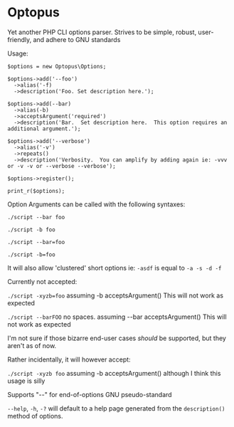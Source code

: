 Optopus
=======

Yet another PHP CLI options parser.  Strives to be simple, robust, user-friendly, and adhere to GNU standards

Usage:

```
$options = new Optopus\Options;

$options->add('--foo')
  ->alias('-f)
  ->description('Foo. Set description here.');
  
$options->add(--bar)
  ->alias(-b)
  ->acceptsArgument('required')
  ->description('Bar.  Set description here.  This option requires an additional argument.');
  
$options->add('--verbose')
  ->alias('-v')
  ->repeats()
  ->description('Verbosity.  You can amplify by adding again ie: -vvv or -v -v or --verbose --verbose');
  
$options->register();

print_r($options);
```

Option Arguments can be called with the following syntaxes:

`./script --bar foo`

`./script -b foo`

`./script --bar=foo`

`./script -b=foo`

It will also allow 'clustered' short options ie: `-asdf` is equal to `-a -s -d -f`


Currently not accepted:

`./script -xyzb=foo` assuming -b acceptsArgument()  This will not work as expected

`./script --barFOO` no spaces. assuming --bar acceptsArgument()  This will not work as expected


I'm not sure if those bizarre end-user cases *should* be supported, but they aren't as of now.

Rather incidentally, it will however accept:

`./script -xyzb foo` assuming -b acceptsArgument() although I think this usage is silly


Supports "--" for end-of-options GNU pseudo-standard

`--help`, `-h`, `-?` will default to a help page generated from the `description()` method of options.



